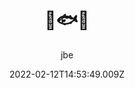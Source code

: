 ---
layout: work
title: 🚬🐟🐔
hero: /assets/images/smokers/wad-collage-1637062973.jpg
date: 2022-02-12T14:53:49.009Z
categories: work
author: jbe
year: 2022
description: Research Project
weight: 3
permalink: /smokers/
published: false
images:
   - path: screen1.jpg
   - path: wad-collage-1637062973.jpg
   - path: RH_Social_Post_1.jpg
   - path: RH_Social_Post_3.jpg

---